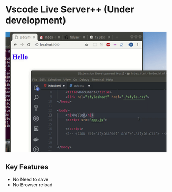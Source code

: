 

# Vscode Live Server++ (Under development)


![VSCode Live Server++](./images/vscode-live-server-plus-plus_preview1.gif)

## Key Features
- No Need to save
- No Browser reload

